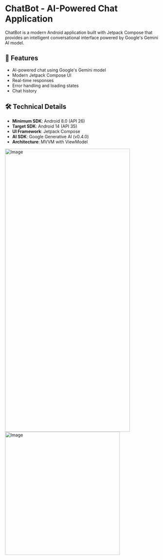 # ChatBot - AI-Powered Chat Application

ChatBot is a modern Android application built with Jetpack Compose that provides an intelligent conversational interface powered by Google's Gemini AI model.



## 📱 Features
- AI-powered chat using Google's Gemini model
- Modern Jetpack Compose UI
- Real-time responses
- Error handling and loading states
- Chat history

## 🛠️ Technical Details
- **Minimum SDK**: Android 8.0 (API 26)
- **Target SDK**: Android 14 (API 35)
- **UI Framework**: Jetpack Compose
- **AI SDK**: Google Generative AI (v0.4.0)
- **Architecture**: MVVM with ViewModel

<img width="410" height="927" alt="Image" src="https://github.com/user-attachments/assets/adaca206-a253-41b9-965a-c57d236a63f4" />
<img width="377" height="403" alt="Image" src="https://github.com/user-attachments/assets/7917e0b4-aa9a-4b7e-b9a6-ef1d48241b99" />
